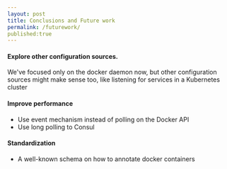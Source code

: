 ```yaml
---
layout: post
title: Conclusions and Future work
permalink: /futurework/
published:true
---
```


#### Explore other configuration sources.
We've focused only on the docker daemon now, but other configuration sources might make sense too, like listening for services in a Kubernetes cluster

#### Improve performance

  - Use event mechanism instead of polling on the Docker API
  - Use long polling to Consul
   
#### Standardization 

   - A well-known schema on how to annotate docker containers


   
